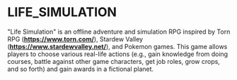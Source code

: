 # LIFE_SIMULATION

"Life Simulation" is an offline adventure and simulation RPG inspired by Torn RPG (**https://www.torn.com/**),
Stardew Valley (**https://www.stardewvalley.net/**), and Pokemon games. This game allows players to choose various 
real-life actions (e.g., gain knowledge from doing courses, battle against other game characters, get job roles, 
grow crops, and so forth) and gain awards in a fictional planet.